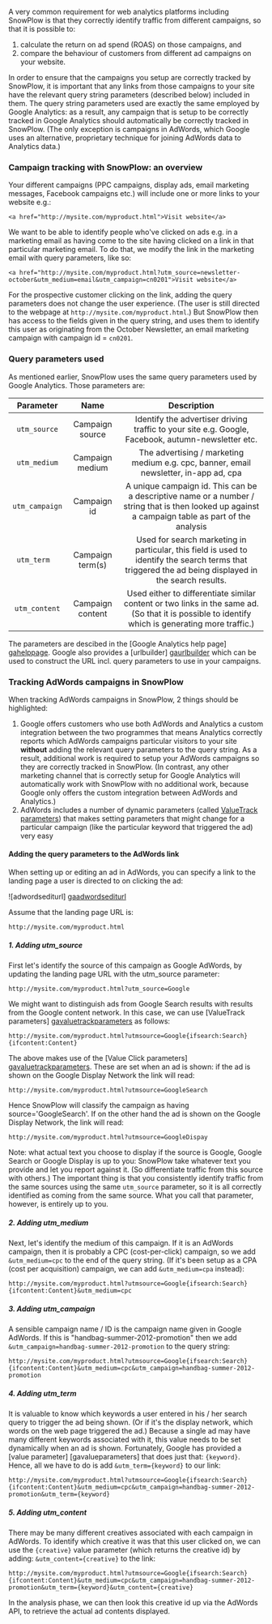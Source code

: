 A very common requirement for web analytics platforms including SnowPlow is that they correctly identify traffic from different campaigns, so that it is possible to:

1. calculate the return on ad spend (ROAS) on those campaigns, and 
2. compare the behaviour of customers from different ad campaigns on your website.

In order to ensure that the campaigns you setup are correctly tracked by SnowPlow, it is important that any links from those campaigns to your site have the relevant query string parameters (described below) included in them. The query string parameters used are exactly the same employed by Google Analytics: as a result, any campaign that is setup to be correctly tracked in Google Analytics should automatically be correctly tracked in SnowPlow. (The only exception is campaigns in AdWords, which Google uses an alternative, proprietary technique for joining AdWords data to Analytics data.)

### Campaign tracking with SnowPlow: an overview

Your different campaigns (PPC campaigns, display ads, email marketing messages, Facebook campaigns etc.) will include one or more links to your website e.g.:

	<a href="http://mysite.com/myproduct.html">Visit website</a>

We want to be able to identify people who've clicked on ads e.g. in a marketing email as having come to the site having clicked on a link in that particular marketing email. To do that, we modify the link in the marketing email with query parameters, like so:

	<a href="http://mysite.com/myproduct.html?utm_source=newsletter-october&utm_medium=email&utm_campaign=cn0201">Visit website</a>

For the prospective customer clicking on the link, adding the query parameters does not change the user experience. (The user is still directed to the webpage at `http://mysite.com/myproduct.html`.) But SnowPlow then has access to the fields given in the query string, and uses them to identify this user as originating from the October Newsletter, an email marketing campaign with campaign id = `cn0201`.

### Query parameters used

As mentioned earlier, SnowPlow uses the same query parameters used by Google Analytics. Those parameters are:

| **Parameter**        | **Name**              | **Description**                                     |
|:--------------------:|:---------------------:|:---------------------------------------------------:|
| `utm_source`         | Campaign source       | Identify the advertiser driving traffic to your site e.g. Google, Facebook, autumn-newsletter etc.  |
| `utm_medium`         | Campaign medium       | The advertising / marketing medium e.g. cpc, banner, email newsletter, in-app ad, cpa |
| `utm_campaign`       | Campaign id           | A unique campaign id. This can be a descriptive name or a number / string that is then looked up against a campaign table as part of the analysis |
| `utm_term  `         | Campaign term(s)      | Used for search marketing in particular, this field is used to identify the search terms that triggered the ad being displayed in the search results. |
| `utm_content`        | Campaign content      | Used either to differentiate similar content or two links in the same ad. (So that it is possible to identify which is generating more traffic.) |

The parameters are descibed in the [Google Analytics help page] [gahelppage]. Google also provides a [urlbuilder] [gaurlbuilder] which can be used to construct the URL incl. query parameters to use in your campaigns.

### Tracking AdWords campaigns in SnowPlow

When tracking AdWords campaigns in SnowPlow, 2 things should be highlighted:

1. Google offers customers who use both AdWords and Analytics a custom integration between the two programmes that means Analytics correctly reports which AdWords campaigns particular visitors to your site **without** adding the relevant query parameters to the query string. As a result, additional work is required to setup your AdWords campaigns so they are correctly tracked in SnowPlow. (In contrast, any other marketing channel that is correctly setup for Google Analytics will automatically work with SnowPlow with no additional work, because Google only offers the custom integration between AdWords and Analytics.)
2. AdWords includes a number of dynamic parameters (called [ValueTrack parameters][gavaluetrackparameters]) that makes setting parameters that might change for a particular campaign (like the particular keyword that triggered the ad) very easy

#### Adding the query parameters to the AdWords link

When setting up or editing an ad in AdWords, you can specify a link to the landing page a user is directed to on clicking the ad:

![adwordsediturl] [gaadwordsediturl]

Assume that the landing page URL is:

	http://mysite.com/myproduct.html

##### 1. Adding utm_source

First let's identify the source of this campaign as Google AdWords, by updating the landing page URL with the utm_source parameter:

	http://mysite.com/myproduct.html?utm_source=Google

We might want to distinguish ads from Google Search results with results from the Google content network. In this case, we can use [ValueTrack parameters] [gavaluetrackparameters] as follows:

	http://mysite.com/myproduct.html?utmsource=Google{ifsearch:Search}{ifcontent:Content}

The above makes use of the [Value Click parameters] [gavaluetrackparameters]. These are set when an ad is shown: if the ad is shown on the Google Display Network the link will read:

	http://mysite.com/myproduct.html?utmsource=GoogleSearch

Hence SnowPlow will classify the campaign as having source='GoogleSearch'.  If on the other hand the ad is shown on the Google Display Network, the link will read:

	http://mysite.com/myproduct.html?utmsource=GoogleDispay

Note: what actual text you choose to display if the source is Google, Google Search or Google Display is up to you: SnowPlow take whatever text you provide and let you report against it. (So differentiate traffic from this source with others.) The important thing is that you consistently identify traffic from the same sources using the same `utm_source` parameter, so it is all correctly identified as coming from the same source. What you call that parameter, however, is entirely up to you.

##### 2. Adding utm_medium

Next, let's identify the medium of this campaign. If it is an AdWords campaign, then it is probably a CPC (cost-per-click) campaign, so we add `&utm_medium=cpc` to the end of the query string. (If it's been setup as a CPA (cost per acquisition) campaign, we can add `&utm_medium=cpa` instead):

	http://mysite.com/myproduct.html?utmsource=Google{ifsearch:Search}{ifcontent:Content}&utm_medium=cpc

##### 3. Adding utm_campaign

A sensible campaign name / ID is the campaign name given in Google AdWords. If this is "handbag-summer-2012-promotion" then we add `&utm_campaign=handbag-summer-2012-promotion` to the query string:

	http://mysite.com/myproduct.html?utmsource=Google{ifsearch:Search}{ifcontent:Content}&utm_medium=cpc&utm_campaign=handbag-summer-2012-promotion

##### 4. Adding utm_term

It is valuable to know which keywords a user entered in his / her search query to trigger the ad being shown. (Or if it's the display network, which words on the web page triggered the ad.) Because a single ad may have many different keywords associated with it, this value needs to be set dynamically when an ad is shown. Fortunately, Google has provided a [value parameter] [gavalueparameters] that does just that: `{keyword}`. Hence, all we have to do is add `&utm_term={keyword}` to our link:

	http://mysite.com/myproduct.html?utmsource=Google{ifsearch:Search}{ifcontent:Content}&utm_medium=cpc&utm_campaign=handbag-summer-2012-promotion&utm_term={keyword}

##### 5. Adding utm_content

There may be many different creatives associated with each campaign in AdWords. To identify which creative it was that this user clicked on, we can use the `{creative}` value parameter (which returns the creative id) by adding: `&utm_content={creative}` to the link:

	http://mysite.com/myproduct.html?utmsource=Google{ifsearch:Search}{ifcontent:Content}&utm_medium=cpc&utm_campaign=handbag-summer-2012-promotion&utm_term={keyword}&utm_content={creative}

In the analysis phase, we can then look this creative id up via the AdWords API, to retrieve the actual ad contents displayed.

[gahelppage]: https://support.google.com/analytics/bin/answer.py?hl=en&answer=1033863&ctx=cb&src=cb&cbid=-oxeewb61m1du&cbrank=1 
[gaurlbuilder]: https://support.google.com/analytics/bin/answer.py?hl=en&answer=1033867
[gavaluetrackparameters]: http://support.google.com/adwords/bin/answer.py?hl=en&answer=2375447
[gaadwordsediturl]: /snowplow/snowplow/wiki/technical-documentation/images/adwords-query-string.png
[zoneappend]: /snowplow/snowplow/wiki/technical-documentation/images/03a_zone_prepend_openx.png